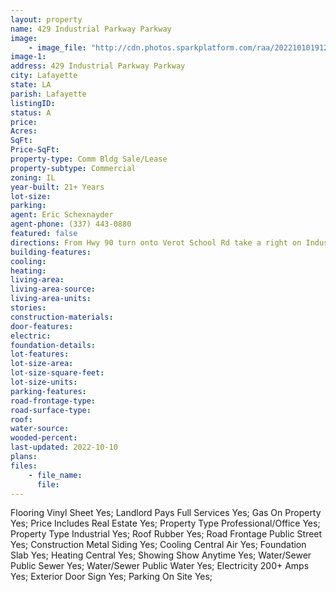 ```yaml
---
layout: property
name: 429 Industrial Parkway Parkway
image:
    - image_file: "http://cdn.photos.sparkplatform.com/raa/20221010191222598457000000.jpg"
image-1:
address: 429 Industrial Parkway Parkway
city: Lafayette
state: LA
parish: Lafayette
listingID: 
status: A
price: 
Acres: 
SqFt: 
Price-SqFt: 
property-type: Comm Bldg Sale/Lease
property-subtype: Commercial
zoning: IL
year-built: 21+ Years
lot-size: 
parking: 
agent: Eric Schexnayder
agent-phone: (337) 443-0880
featured: false
directions: From Hwy 90 turn onto Verot School Rd take a right on Industrial Pkwy. Building is on the right.
building-features: 
cooling: 
heating: 
living-area: 
living-area-source: 
living-area-units: 
stories: 
construction-materials: 
door-features: 
electric: 
foundation-details: 
lot-features: 
lot-size-area: 
lot-size-square-feet: 
lot-size-units: 
parking-features: 
road-frontage-type: 
road-surface-type: 
roof: 
water-source: 
wooded-percent: 
last-updated: 2022-10-10
plans: 
files:
    - file_name:
      file:
---
```

Flooring	Vinyl Sheet	Yes;
Landlord Pays	Full Services	Yes;
Gas	On Property	Yes;
Price Includes	Real Estate	Yes;
Property Type	Professional/Office	Yes;
Property Type	Industrial	Yes;
Roof	Rubber	Yes;
Road Frontage	Public Street	Yes;
Construction	Metal Siding	Yes;
Cooling	Central Air	Yes;
Foundation	Slab	Yes;
Heating	Central	Yes;
Showing	Show Anytime	Yes;
Water/Sewer	Public Sewer	Yes;
Water/Sewer	Public Water	Yes;
Electricity	200+ Amps	Yes;
Exterior	Door Sign	Yes;
Parking	On Site	Yes;

